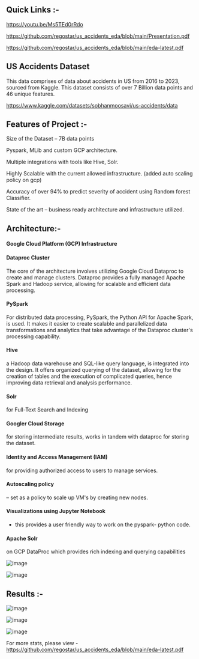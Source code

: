 Quick Links :- 
---------------

https://youtu.be/Ms5TEd0rRdo

https://github.com/regostar/us_accidents_eda/blob/main/Presentation.pdf

https://github.com/regostar/us_accidents_eda/blob/main/eda-latest.pdf


US Accidents Dataset
----------------------

This data comprises of data about accidents in US from 2016 to 2023, sourced from Kaggle. This dataset consists of over 7 Billion data points and 46 unique features.​

https://www.kaggle.com/datasets/sobhanmoosavi/us-accidents/data

Features of Project :- 
---------------------

Size of the Dataset – 7B data points​

Pyspark, MLib and custom GCP architecture.​

Multiple integrations with tools like Hive, Solr.​

Highly Scalable with the current allowed infrastructure. (added auto scaling policy on gcp)​

Accuracy of over 94% to predict severity of accident using Random forest Classifier.​

State of the art – business ready architecture and infrastructure utilized.


Architecture:- 
-------------

#### Google Cloud Platform (GCP) Infrastructure​
#### Dataproc Cluster 
The core of the architecture involves utilizing Google Cloud Dataproc to create and manage clusters. Dataproc provides a fully managed Apache Spark and Hadoop service, allowing for scalable and efficient data processing.​

#### PySpark
For distributed data processing, PySpark, the Python API for Apache Spark, is used. It makes it easier to create scalable and parallelized data transformations and analytics that take advantage of the Dataproc cluster's processing capability.​

#### Hive
a Hadoop data warehouse and SQL-like query language, is integrated into the design. It offers organized querying of the dataset, allowing for the creation of tables and the execution of complicated queries, hence improving data retrieval and analysis performance.​

#### Solr 
for Full-Text Search and Indexing

#### Googler Cloud Storage
for storing intermediate results, works in tandem with dataproc for storing the dataset.​

#### Identity and Access Management (IAM)
for providing authorized access to users to manage services.​

#### Autoscaling policy
– set as a policy to scale up VM's by creating new nodes.​

#### Visualizations using Jupyter Notebook
-  this provides a user friendly way to work on the pyspark- python code.​

#### Apache Solr
on GCP DataProc which provides rich indexing and querying capabilities

![image](https://github.com/user-attachments/assets/33389efc-2710-4783-90e4-ba72d6a20877)


![image](https://github.com/user-attachments/assets/e08d6a68-9ea4-4237-ab0c-a2edb3c14309)

Results :- 
-------------

![image](https://github.com/user-attachments/assets/45849ad7-0968-4958-8378-56bae4d2c329)

![image](https://github.com/user-attachments/assets/a34c825b-0e73-429b-a173-ff1677702aa7)

![image](https://github.com/user-attachments/assets/6bbe4df9-9420-4ef1-995d-3d166231270d)

For more stats, please view - https://github.com/regostar/us_accidents_eda/blob/main/eda-latest.pdf




